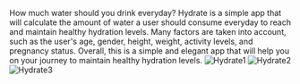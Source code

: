 How much water should you drink everyday? Hydrate is a simple app that will calculate
the amount of water a user should consume everyday to reach and maintain healthy
hydration levels. Many factors are taken into account, such as the user's age, gender, height,
weight, activity levels, and pregnancy status. Overall, this is a simple and elegant app that will
help you on your journey to maintain healthy hydration levels.
![Hydrate1](https://github.com/joanna985/Hydrate/assets/66742170/2de688f2-ccef-4eef-969c-a7ae5bcaea1a)
![Hydrate2](https://github.com/joanna985/Hydrate/assets/66742170/7f46c244-342b-49ca-8232-2b0f5c2a8e8f)
![Hydrate3](https://github.com/joanna985/Hydrate/assets/66742170/d273218c-168b-4e3d-b2bd-3c9c449e61b1)

